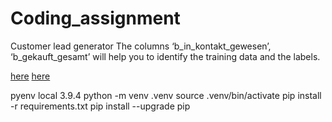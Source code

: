 # Coding_assignment

Customer lead generator
The columns ‘b_in_kontakt_gewesen’, ‘b_gekauft_gesamt’ will help you to identify the training
data and the labels.

[here](/EDA.ipynb)
[here](/Preprocessing_and_Model.ipynb)

pyenv local 3.9.4
python -m venv .venv
source .venv/bin/activate
pip install -r requirements.txt
pip install --upgrade pip